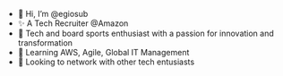 - 👋 Hi, I’m @egiosub
- ✨ A Tech Recruiter @Amazon 
- 👀 Tech and board sports enthusiast with a passion for innovation and transformation
- 🌱 Learning AWS, Agile, Global IT Management
- 💞️ Looking to network with other tech entusiasts

<!---
egiosub/egiosub is a ✨ special ✨ repository because its `README.md` (this file) appears on your GitHub profile.
You can click the Preview link to take a look at your changes.
--->
